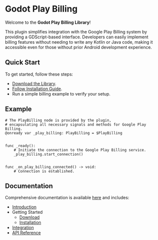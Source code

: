 # Godot Play Billing

Welcome to the **Godot Play Billing Library**!

This plugin simplifies integration with the Google Play Billing system by providing a GDScript-based interface. Developers can easily implement billing features without needing to write any Kotlin or Java code, making it accessible even for those without prior Android development experience.

## Quick Start

To get started, follow these steps:

- [Download the Library](https://achyutastudios.github.io/godot-play-billing/get-started/download/).
- [Follow Installation Guide](https://achyutastudios.github.io/godot-play-billing/get-started/installation/).
- Run a simple billing example to verify your setup.

## Example

```gdscript
# The PlayBilling node is provided by the plugin, 
# encapsulating all necessary signals and methods for Google Play Billing.
@onready var _play_billing: PlayBilling = $PlayBilling


func _ready():
    # Initiate the connection to the Google Play Billing service.
    _play_billing.start_connection()


func _on_play_billing_connected() -> void:
    # Connection is established.
```

## Documentation
Comprehensive documentation is available [here](https://achyutastudios.github.io/godot-play-billing) and includes:

- [Introduction](https://achyutastudios.github.io/godot-play-billing/)
- Getting Started
  - [Download](https://achyutastudios.github.io/godot-play-billing/get-started/download/)
  - [Installation](https://achyutastudios.github.io/godot-play-billing/get-started/installation/)
- [Integration](https://achyutastudios.github.io/godot-play-billing/integrate/)
- [API Reference](https://achyutastudios.github.io/godot-play-billing/api-reference/)
 
